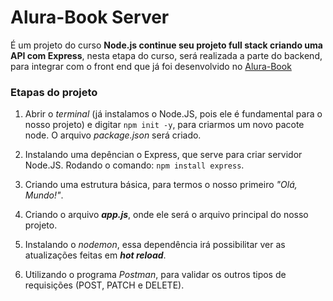 # Alura-Book Server 

É um projeto do curso **Node.js continue seu projeto full stack criando uma API com Express**, nesta etapa do curso, será realizada a parte do backend, para integrar com o front end que já foi desenvolvido no [Alura-Book](https://github.com/Rodrigo-Sousa/alura-book)

### Etapas do projeto

1. Abrir o _terminal_ (já instalamos o Node.JS, pois ele é fundamental para o nosso projeto) e digitar `npm init -y`, para criarmos um novo pacote node. O arquivo _package.json_ será criado.

2. Instalando uma depêncian o Express, que serve para criar servidor Node.JS. Rodando o comando: `npm install express`.

3. Criando uma estrutura básica, para termos o nosso primeiro _"Olá, Mundo!"_.

4. Criando o arquivo **_app.js_**, onde ele será o arquivo principal do nosso projeto.

5. Instalando o _nodemon_, essa dependência irá possibilitar ver as atualizações feitas em **_hot reload_**.

6. Utilizando o programa _Postman_, para validar os outros tipos de requisições (POST, PATCH e DELETE).
